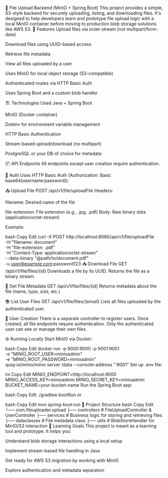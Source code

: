 📁 File Upload Backend (MinIO + Spring Boot)
This project provides a simple, S3-style backend for securely uploading, listing, and downloading files. It's designed to help developers learn and prototype file upload logic with a local MinIO container before moving to production blob storage solutions like AWS S3.
🚀 Features
Upload files via octet-stream (not multipart/form-data)

Download files using UUID-based access

Retrieve file metadata

View all files uploaded by a user

Uses MinIO for local object storage (S3-compatible)

Authenticated routes via HTTP Basic Auth

Uses Spring Boot and a custom blob handler

🏗️ Technologies Used
Java + Spring Boot

MinIO (Docker container)

Dotenv for environment variable management

HTTP Basic Authentication

Stream-based upload/download (no multipart)

PostgreSQL or your DB of choice for metadata

📦 API Endpoints
All endpoints except user creation require authentication.

🔐 Auth
Uses HTTP Basic Auth (Authorization: Basic base64(username:password)).

📤 Upload File
POST /api/v1/file/uploadFile
Headers:

filename: Desired name of the file

file-extension: File extension (e.g., .jpg, .pdf)
Body: Raw binary data (application/octet-stream)

Example:

bash
Copy
Edit
curl -X POST http://localhost:8080/api/v1/file/uploadFile \
  -H "filename: document" \
  -H "file-extension: .pdf" \
  -H "Content-Type: application/octet-stream" \
  --data-binary "@path/to/document.pdf" \
  -u user@example.com:password123
📥 Download File
GET /api/v1/file/files/{id}
Downloads a file by its UUID.
Returns the file as a binary stream.

🧾 Get File Metadata
GET /api/v1/file/files/{id}
Returns metadata about the file (name, type, size, etc.)

📚 List User Files
GET /api/v1/file/files/{email}
Lists all files uploaded by the authenticated user.

👤 User Creation
There is a separate controller to register users. Once created, all file endpoints require authentication. Only the authenticated user can see or manage their own files.

⚙️ Running Locally
Start MinIO via Docker:

bash
Copy
Edit
docker run -p 9000:9000 -p 9001:9001 \
  -e "MINIO_ROOT_USER=minioadmin" \
  -e "MINIO_ROOT_PASSWORD=minioadmin" \
  quay.io/minio/minio server /data --console-address ":9001"
Set up .env file:

ini
Copy
Edit
MINIO_ENDPOINT=http://localhost:9000
MINIO_ACCESS_KEY=minioadmin
MINIO_SECRET_KEY=minioadmin
BUCKET_NAME=your-bucket-name
Run the Spring Boot app:

bash
Copy
Edit
./gradlew bootRun
or

bash
Copy
Edit
mvn spring-boot:run
📁 Project Structure
bash
Copy
Edit
└── com.fileuploader.upload
    ├── controllers         # FileUploadController & UserController
    ├── services            # Business logic for storing and retrieving files
    ├── dataclasses         # File metadata class
    ├── utils               # BlobStoreHandler for MinIO/S3 interaction
🧠 Learning Goals
This project is meant as a learning tool and prototype. It helps you:

Understand blob storage interactions using a local setup

Implement stream-based file handling in Java

Get ready for AWS S3 migration by working with MinIO

Explore authentication and metadata separation

